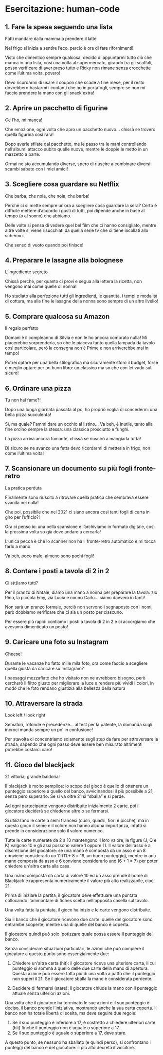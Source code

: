 # Esercitazione: human-code

## 1. Fare la spesa seguendo una lista
Fatti mandare dalla mamma a prendere il latte

Nel frigo si inizia a sentire l’eco, perciò è ora di fare rifornimenti!

Visto che dimentico sempre qualcosa, decido di appuntarmi tutto ciò che manca in una lista, così una volta al supermercato, girando tra gli scaffali, posso verificare di aver preso tutto e Ricky non rimane senza crocchette come l’ultima volta, povero! 

Devo ricordarmi di usare il coupon che scade a fine mese, per il resto dovrebbero bastarmi i contanti che ho in portafogli, sempre se non mi faccio prendere la mano con gli snack extra! 


## 2. Aprire un pacchetto di figurine
Ce l’ho, mi manca!

Che emozione, ogni volta che apro un pacchetto nuovo... chissà se troverò quella figurina così rara!

Dopo averle sfilate dal pacchetto, me le passo tra le mani controllando nell’album: attacco subito quelle nuove, mentre le doppie le metto in un mazzetto a parte. 

Ormai ne sto accumulando diverse, spero di riuscire a combinare diversi scambi sabato con i miei amici! 


## 3. Scegliere cosa guardare su Netflix
Che barba, che noia, che noia, che barba!

Perché ci si mette sempre un’ora a scegliere cosa guardare la sera? Certo è difficile mettere d’accordo i gusti di tutti, poi dipende anche in base al tempo (o al sonno) che abbiamo. 

Delle volte si pensa di vedere quel bel film che ci hanno consigliato, mentre altre volte si viene risucchiati da quella serie tv che ci tiene incollati allo schermo. 

Che senso di vuoto quando poi finisce! 


## 4. Preparare le lasagne alla bolognese
L’ingrediente segreto

Chissà perché, per quanto ci provi e segua alla lettera la ricetta, non vengono mai come quelle di nonna! 

Ho studiato alla perfezione tutti gli ingredienti, le quantità, i tempi e modalità di cottura, ma alla fine le lasagne della nonna sono sempre di un altro livello!


## 5. Comprare qualcosa su Amazon 
Il regalo perfetto

Domani è il compleanno di Silvia e non le ho ancora comprato nulla! Mi piacerebbe sorprenderla, so che le piaceva tanto quella lampada da tavolo così particolare, però la consegna non è Prime e non arriverebbe mai in tempo! 

Potrei optare per una bella stilografica ma sicuramente sforo il budget, forse è meglio optare per un buon libro: un classico ma so che con lei vado sul sicuro!



## 6. Ordinare una pizza
Tu non hai fame?!

Dopo una lunga giornata passata al pc, ho proprio voglia di concedermi una bella pizza succulenta! 

Sì, ma quale? Fammi dare un occhio al listino… Va beh, è inutile, tanto alla fine ordino sempre la stessa: una classica prosciutto e funghi. 

La pizza arriva ancora fumante, chissà se riuscirò a mangiarla tutta!

Di sicuro se ne avanzo una fetta devo ricordarmi di metterla in frigo, non come l’ultima volta! 



## 7. Scansionare un documento su più fogli fronte-retro
La pratica perduta

Finalmente sono riuscito a ritrovare quella pratica che sembrava essere svanita nel nulla! 

Che poi, possibile che nel 2021 ci siano ancora così tanti fogli di carta in giro per l’ufficio?! 

Ora ci penso io: una bella scansione e l’archiviamo in formato digitale, così la prossima volta so già dove andare a cercarla! 

L’unica pecca è che lo scanner non ha il fronte-retro automatico e mi tocca farlo a mano. 

Va beh, poco male, almeno sono pochi fogli!


## 8. Contare i posti a tavola di 2 in 2
Ci s(t)iamo tutti?

Per il pranzo di Natale, diamo una mano a nonna per preparare la tavola: zio Rino, la piccola Emy, zia Lucia e nonno Carlo… siamo davvero in tanti!

Non sarà un pranzo formale, perciò non servono i segnaposto con i nomi, però dobbiamo verificare che ci sia un posto per ciascuno. 

Per essere più rapidi contiamo i posti a tavola di 2 in 2 e ci accorgiamo che avevamo dimenticato un posto!


## 9. Caricare una foto su Instagram
Cheese!

Durante le vacanze ho fatto mille mila foto, ora come faccio a scegliere quella giusta da caricare su Instagram? 

I paesaggi mozzafiato che ho visitato non ne avrebbero bisogno, però cercherò il filtro giusto per migliorare la luce e rendere più vividi i colori, in modo che le foto rendano giustizia alla bellezza della natura


## 10. Attraversare la strada
Look left / look right

Semafori, rotonde e precedenze… al test per la patente, la domanda sugli incroci manda sempre un po’ in confusione! 

Per stavolta ci concentriamo solamente sugli step da fare per attraversare la strada, sapendo che ogni passo deve essere ben misurato altrimenti potrebbe costarci caro!



## 11. Gioco del blackjack
21 vittoria, grande baldoria!

Il blackjack è molto semplice: lo scopo del gioco è quello di ottenere un punteggio superiore a quello del banco, avvicinandosi il più possibile a 21, senza però superarlo. Se si va oltre 21 si “sballa” e si perde.

Ad ogni partecipante vengono distribuite inizialmente 2 carte, poi il giocatore deciderà se chiederne altre o se fermarsi.

Si utilizzano le carte a semi francesi (cuori, quadri, fiori e picche), ma in questo gioco il seme e il colore non hanno alcuna importanza, infatti si prende in considerazione solo il valore numerico.

Tutte le carte numerate da 2 a 10 mantengono il loro valore, le figure (J, Q e K) valgono 10 e gli assi possono valere 1 oppure 11. Il valore dell'asso è a discrezione del giocatore: se una mano è composta da un asso e un 8 conviene considerarlo un 11 (11 + 8 = 19, un buon punteggio), mentre in una mano composta da asso e 6 conviene considerarlo uno (6 + 1 = 7) per poter chiedere un'altra carta alla casa.

Una mano composta da carta di valore 10 ed un asso prende il nome di Blackjack e rappresenta numericamente il valore più alto realizzabile, cioè 21.

Prima di iniziare la partita, il giocatore deve effettuare una puntata collocando l'ammontare di fiches scelto nell'apposita casella sul tavolo.

Una volta fatta la puntata, il gioco ha inizio e le carte vengono distribuite.

Sia il banco che il giocatore ricevono due carte: quelle del giocatore sono entrambe scoperte, mentre una di quelle del banco è coperta. 

Il giocatore quindi può solo ipotizzare quale possa essere il punteggio del banco.

Senza considerare situazioni particolari, le azioni che può compiere il giocatore a questo punto sono essenzialmente due:

1. Chiedere un'altra carta (hit): il giocatore riceve una ulteriore carta, il cui punteggio si somma a quello delle due carte della mano di apertura. Questa azione può essere fatta più di una volta a patto che il punteggio non superi il 21. Se il giocatore sballa la mano è considerata perdente.

2. Decidere di fermarsi (stare): il giocatore chiude la mano con il punteggio attuale senza ulteriori azioni.

Una volta che il giocatore ha terminato le sue azioni e il suo punteggio è deciso, il banco prende l'iniziativa, mostrando anche la sua carta coperta. Il banco non ha totale libertà di scelta, ma deve seguire due regole:

1. Se il suo punteggio è inferiore a 17, è costretto a chiedere ulteriori carte (hit) finché il punteggio non è uguale o superiore a 17.
2. Se il suo punteggio è uguale o superiore a 17, deve stare.

A questo punto, se nessuno ha sballato (e quindi perso), si confrontano i punteggi del banco e del giocatore: il più alto decreta il vincitore.
